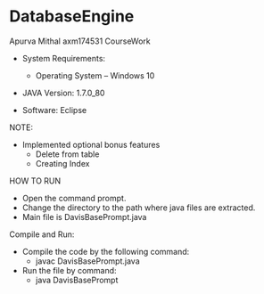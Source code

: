 # DatabaseEngine

Apurva Mithal
axm174531
CourseWork

-	System Requirements:
	-	Operating System – Windows 10
	
-	JAVA Version: 1.7.0_80

-	Software: Eclipse

NOTE:
-	Implemented optional bonus features
	-	Delete from table
	-	Creating Index

HOW TO RUN
-	Open the command prompt. 
-	Change the directory to the path where java files are extracted.
-	Main file is DavisBasePrompt.java

Compile and Run:
-	Compile the code by the following command:
	-	javac DavisBasePrompt.java
-	Run the file by command:
	-	java DavisBasePrompt
